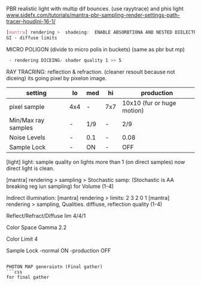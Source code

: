 


PBR       realistic light with multip dif bounces. (use rayytrace) and phis light www.sidefx.com/tutorials/mantra-pbr-sampling-render-settings-path-tracer-houdini-16-1/
```css
[mantra] rendering >  shadeing:  ENABLE ABSORBTIONA AND NESTED DIELECTRICS ~!!!! turn on !
GI - diffuse limits
```
MICRO POLIGON  (divide to micro polis in buckets) (same as pbr but mp)
```css
 - rendering DICEING: shader quality 1 >> 5
 ```

RAY TRACRING: reflection & refraction. (cleaner resoult because not diceing) its going pixel by pixelon image.


setting | lo | med | hi | production 
--- | --- | --- | --- | ---
pixel sample | 4x4 | - | 7x7 | 10x10 (fur or huge motion)
Min/Max ray samples | - | 1/9 | - | 2/9
Noise Levels | - | 0.1 | - | 0.08
Sample Lock | - | ON | - | OFF

[light] light: sample quality on lights more than 1 (on direct samples) now direct light is clean. 

[mantra] rendering > sampling  > Stochastic samp: (Stochastic is AA breaking reg iun sampling) for Volume (1-4)

Indirect illumination:
[mantra] rendering > limits:  2 3 2 0 1
[mantra] rendering > sampling, Qualities. diffiuse, reflection  quality (1-4)

Reflect/Refract/Diffuse lim 4/4/1

Color Space Gamma 2.2

Color Limit 4

Sample Lock
-normal ON
-production OFF
```

PHOTON MAP generaiotn (Final gather)
```css
for final gather
```
